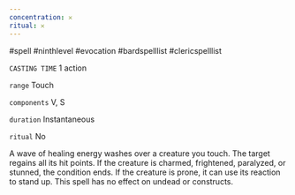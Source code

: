 ```yaml
---
concentration: 𐄂
ritual: 𐄂
---
```

#spell #ninthlevel #evocation #bardspelllist #clericspelllist

`CASTING TIME`
1 action

`range`
Touch

`components`
V, S

`duration`
Instantaneous

`ritual`
No

A wave of healing energy washes over a creature you touch. The target regains all its hit points. If the creature is charmed, frightened, paralyzed, or stunned, the condition ends. If the creature is prone, it can use its reaction to stand up. This spell has no effect on undead or constructs.